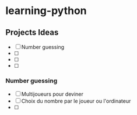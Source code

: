 # learning-python


## Projects Ideas
- [ ] Number guessing
- [ ] 
- [ ] 
- [ ] 


### Number guessing
- [ ] Multijoueurs pour deviner
- [ ] Choix du nombre par le joueur ou l'ordinateur
- [ ] 
